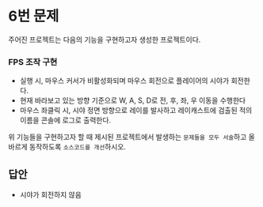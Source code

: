 # 6번 문제

주어진 프로젝트는 다음의 기능을 구현하고자 생성한 프로젝트이다.

### FPS 조작 구현
- 실행 시, 마우스 커서가 비활성화되며 마우스 회전으로 플레이어의 시야가 회전한다.
- 현재 바라보고 있는 방향 기준으로 W, A, S, D로 전, 후, 좌, 우 이동을 수행한다
- 마우스 좌클릭 시, 시야 정면 방향으로 레이를 발사하고 레이캐스트에 검출된 적의 이름을 콘솔에 로그로 출력한다.

위 기능들을 구현하고자 할 때
제시된 프로젝트에서 발생하는 `문제들을 모두 서술`하고 올바르게 동작하도록 `소스코드를 개선`하시오.

## 답안
- 시야가 회전하지 않음
>